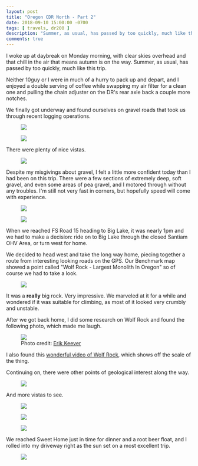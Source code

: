```yaml
---
layout: post
title: "Oregon CDR North - Part 2"
date: 2018-09-10 15:00:00 -0700
tags: [ travels, dr200 ]
description: "Summer, as usual, has passed by too quickly, much like this trip."
comments: true
---
```


<p class="intro"><span class="dropcap">I</span> woke up at daybreak on Monday morning, with clear skies overhead and that chill in the air that means autumn is on the way. Summer, as usual, has passed by too quickly, much like this trip.</p>

Neither 10guy or I were in much of a hurry to pack up and depart, and I enjoyed a double serving of coffee while swapping my air filter for a clean one and pulling the chain adjuster on the DR's rear axle back a couple more notches.

We finally got underway and found ourselves on gravel roads that took us through recent logging operations.

<figure><a href="https://tbolt.smugmug.com/Motorcycles/Travels/201809-CDR-North/i-q94w5hh/0/03c49503/R51S1hDrf9bOpayALbDLXPaeC4g%3D-1536359303-O/i-q94w5hh.jpg"><img src="https://tbolt.smugmug.com/Motorcycles/Travels/201809-CDR-North/i-q94w5hh/0/03c49503/XL/20180903_105824-XL.jpg"/></a></figure>
<figure><a href="https://tbolt.smugmug.com/Motorcycles/Travels/201809-CDR-North/i-bMJkWxZ/0/5f2ee87b/JIHVVxMA05PKnT2k0FLdage5TGU%3D-1536359303-O/i-bMJkWxZ.jpg"><img src="https://tbolt.smugmug.com/Motorcycles/Travels/201809-CDR-North/i-bMJkWxZ/0/5f2ee87b/XL/20180903_105902-XL.jpg"/></a></figure>

There were plenty of nice vistas.

<figure><a href="https://tbolt.smugmug.com/Motorcycles/Travels/201809-CDR-North/i-bzGvfJh/0/332413bf/Dn0igLo8gYh1rSdvV6w6jQlGY48%3D-1536359303-O/i-bzGvfJh.jpg"><img src="https://tbolt.smugmug.com/Motorcycles/Travels/201809-CDR-North/i-bzGvfJh/0/332413bf/XL/20180903_111501-XL.jpg"/></a></figure>

Despite my misgivings about gravel, I felt a little more confident today than I had been on this trip. There were a few sections of extremely deep, soft gravel, and even some areas of pea gravel, and I motored through without any troubles. I'm still not very fast in corners, but hopefully speed will come with experience.

<figure><a href="https://tbolt.smugmug.com/Motorcycles/Travels/201809-CDR-North/i-8LS5SCM/0/94231cb6/kWmRh63g0t4OuE26cleaFVVUoBg%3D-1536359303-O/i-8LS5SCM.jpg"><img src="https://tbolt.smugmug.com/Motorcycles/Travels/201809-CDR-North/i-8LS5SCM/0/94231cb6/XL/20180903_114241-XL.jpg"/></a></figure>
<figure><a href="https://tbolt.smugmug.com/Motorcycles/Travels/201809-CDR-North/i-wthNzL4/0/2b0e73d5/XxMdVaV85bjPGZriCAvla3PTDBk%3D-1536359303-O/i-wthNzL4.jpg"><img src="https://tbolt.smugmug.com/Motorcycles/Travels/201809-CDR-North/i-wthNzL4/0/2b0e73d5/XL/20180903_114237-XL.jpg"/></a></figure>

When we reached FS Road 15 heading to Big Lake, it was nearly 1pm and we had to make a decision: ride on to Big Lake through the closed Santiam OHV Area, or turn west for home.

We decided to head west and take the long way home, piecing together a route from interesting looking roads on the GPS. Our Benchmark map showed a point called "Wolf Rock - Largest Monolith In Oregon" so of course we had to take a look.

<figure><a href="https://tbolt.smugmug.com/Motorcycles/Travels/201809-CDR-North/i-vf2RH5P/0/75e1675c/N7ZVADdtFfrM3yTsbUinStCIIg8%3D-1536701433-O/i-vf2RH5P.jpg"><img src="https://tbolt.smugmug.com/Motorcycles/Travels/201809-CDR-North/i-vf2RH5P/0/75e1675c/X3/IMG_20180903_131548676_HDR-X3.jpg"/></a></figure>

It was a **really** big rock. Very impressive. We marveled at it for a while and wondered if it was suitable for climbing, as most of it looked very crumbly and unstable.

After we got back home, I did some research on Wolf Rock and found the following photo, which made me laugh.

<figure><a href="https://tbolt.smugmug.com/Motorcycles/Travels/201809-CDR-North/i-bWMF4Lk/0/0b700bc5/L9ZNT78VYPK7sDDJH1h3JOyJXy4%3D-1536701433-O/i-bWMF4Lk.jpg"><img src="https://tbolt.smugmug.com/Motorcycles/Travels/201809-CDR-North/i-bWMF4Lk/0/0b700bc5/XL/wolf_rock_route-XL.jpg"/></a><figcaption>Photo credit: <a href="https://www.mountainproject.com/photo/112267011">Erik Keever</a></figcaption></figure>

I also found this <a href="https://vimeo.com/183452561">wonderful video of Wolf Rock</a>, which shows off the scale of the thing.

Continuing on, there were other points of geological interest along the way.

<figure><a href="https://tbolt.smugmug.com/Motorcycles/Travels/201809-CDR-North/i-L9qWvtB/1/1f20dc87/n%2BbmSeiyyF5TqVh60nQG0SXVoLI%3D-1539371393-O/i-L9qWvtB.jpg"><img src="https://tbolt.smugmug.com/Motorcycles/Travels/201809-CDR-North/i-L9qWvtB/1/1f20dc87/X2/20180903_141145-X2.jpg"/></a></figure>

And more vistas to see.

<figure><a href="https://tbolt.smugmug.com/Motorcycles/Travels/201809-CDR-North/i-rP5qg5V/0/539d4664/3MvLp2Ll%2APszo1CpGzUUUr8I9%2A4%3D-1536359303-O/i-rP5qg5V.jpg"><img src="https://tbolt.smugmug.com/Motorcycles/Travels/201809-CDR-North/i-rP5qg5V/0/539d4664/XL/20180903_142939-XL.jpg"/></a></figure>
<figure><a href="https://tbolt.smugmug.com/Motorcycles/Travels/201809-CDR-North/i-vXcbBws/0/f987a666/Wt3ODakaVoq5vMeMPz4ZcXTx7Dg%3D-1536359303-O/i-vXcbBws.jpg"><img src="https://tbolt.smugmug.com/Motorcycles/Travels/201809-CDR-North/i-vXcbBws/0/f987a666/XL/20180903_142935-XL.jpg"/></a></figure>
<figure><a href="https://tbolt.smugmug.com/Motorcycles/Travels/201809-CDR-North/i-PNqgxD9/0/105888c1/CKqkxLxfQOhlOSRLF54NAsUkUaQ%3D-1536359303-O/i-PNqgxD9.jpg"><img src="https://tbolt.smugmug.com/Motorcycles/Travels/201809-CDR-North/i-PNqgxD9/0/105888c1/XL/20180903_142944-XL.jpg"/></a></figure>

We reached Sweet Home just in time for dinner and a root beer float, and I rolled into my driveway right as the sun set on a most excellent trip.

<figure><a href="https://tbolt.smugmug.com/Motorcycles/Travels/201809-CDR-North/i-54HWp2J/1/f7cdb43c/ooBfdOZyiMeu9WbMFuaoW%2AeBygg%3D-1539371393-O/i-54HWp2J.jpg"><img src="https://tbolt.smugmug.com/Motorcycles/Travels/201809-CDR-North/i-54HWp2J/1/f7cdb43c/XL/20180903_193931-XL.jpg"/></a></figure>
